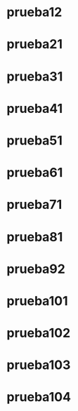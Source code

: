 # prueba12
# prueba21
# prueba31
# prueba41
# prueba51
# prueba61
# prueba71
# prueba81
# prueba92
# prueba101
# prueba102
# prueba103
# prueba104
